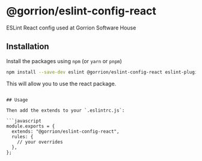 # @gorrion/eslint-config-react

ESLint React config used at Gorrion Software House

## Installation

Install the packages using `npm` (or `yarn` or `pnpm`)

```bash
npm install --save-dev eslint @gorrion/eslint-config-react eslint-plugin-react eslint-plugin-react-hooks
```

This will allow you to use the react package.

````

## Usage

Then add the extends to your `.eslintrc.js`:

```javascript
module.exports = {
  extends: "@gorrion/eslint-config-react",
  rules: {
    // your overrides
  },
};
````
